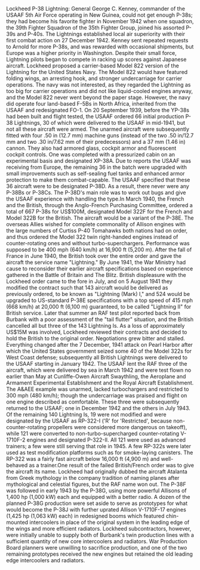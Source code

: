 Lockheed P-38 Lightning: General George C. Kenney, commander of the USAAF 5th Air Force  operating in New Guinea, could not get enough P-38s; they had become his favorite fighter in November 1942 when one squadron, the 39th Fighter Squadron of the 35th Fighter Group, joined his assorted P-39s and P-40s. The Lightnings established local air superiority with their first combat action on 27 December 1942. Kenney sent repeated requests to Arnold for more P-38s, and was rewarded with occasional shipments, but Europe was a higher priority in Washington. Despite their small force, Lightning pilots began to compete in racking up scores against Japanese aircraft. Lockheed proposed a carrier-based Model 822 version of the Lightning for the United States Navy. The Model 822 would have featured folding wings, an arresting hook, and stronger undercarriage for carrier operations. The navy was not interested, as they regarded the Lightning as too big for carrier operations and did not like liquid-cooled engines anyway, and the Model 822 never went beyond the paper stage. However, the navy did operate four land-based F-5Bs in North Africa, inherited from the USAAF and redesignated FO-1. On 20 September 1939, before the YP-38s had been built and flight tested, the USAAF ordered 66 initial production P-38 Lightnings, 30 of which were delivered to the USAAF in mid-1941, but not all these aircraft were armed. The unarmed aircraft were subsequently fitted with four .50 in (12.7 mm) machine guns (instead of the two .50 in/12.7 mm and two .30 in/7.62 mm of their predecessors) and a 37 mm (1.46 in) cannon. They also had armored glass, cockpit armor and fluorescent cockpit controls. One was completed with a pressurized cabin on an experimental basis and designated XP-38A. Due to reports the USAAF was receiving from Europe, the remaining 36 in the batch were upgraded with small improvements such as self-sealing fuel tanks and enhanced armor protection to make them combat-capable. The USAAF specified that these 36 aircraft were to be designated P-38D. As a result, there never were any P-38Bs or P-38Cs. The P-38D's main role was to work out bugs and give the USAAF experience with handling the type.In March 1940, the French and the British, through the Anglo-French Purchasing Committee, ordered a total of 667 P-38s for US$100M, designated Model 322F for the French and Model 322B for the British. The aircraft would be a variant of the P-38E. The overseas Allies wished for complete commonality of Allison engines with the large numbers of Curtiss P-40 Tomahawks both nations had on order, and thus ordered the Model 322 twin right-handed engines instead of counter-rotating ones and without turbo-superchargers. Performance was supposed to be 400 mph (640 km/h) at 16,900 ft (5,200 m). After the fall of France in June 1940, the British took over the entire order and gave the aircraft the service name "Lightning." By June 1941, the War Ministry had cause to reconsider their earlier aircraft specifications based on experience gathered in the Battle of Britain and The Blitz. British displeasure with the Lockheed order came to the fore in July, and on 5 August 1941 they modified the contract such that 143 aircraft would be delivered as previously ordered, to be known as "Lightning (Mark) I," and 524 would be upgraded to US-standard P-38E specifications with a top speed of 415 mph (668 km/h) at 20,000 ft (6,100 m) guaranteed, to be called "Lightning II" for British service. Later that summer an RAF test pilot reported back from Burbank with a poor assessment of the "tail flutter" situation, and the British cancelled all but three of the 143 Lightning Is. As a loss of approximately US$15M was involved, Lockheed reviewed their contracts and decided to hold the British to the original order. Negotiations grew bitter and stalled. Everything changed after the 7 December, 1941 attack on Pearl Harbor after which the United States government seized some 40 of the Model 322s for West Coast defense; subsequently all British Lightnings were delivered to the USAAF starting in January 1942. The USAAF lent the RAF three of the aircraft, which were delivered by sea in March 1942 and were test flown no earlier than May at Cunliffe-Owen Aircraft Swaythling, the Aeroplane and Armament Experimental Establishment and the Royal Aircraft Establishment. The A&AEE example was unarmed, lacked turbochargers and restricted to 300 mph (480 km/h); though the undercarriage was praised and flight on one engine described as comfortable. These three were subsequently returned to the USAAF; one in December 1942 and the others in July 1943. Of the remaining 140 Lightning Is, 19 were not modified and were designated by the USAAF as RP-322-I ('R' for 'Restricted', because non-counter-rotating propellers were considered more dangerous on takeoff), while 121 were converted to non-turbo-supercharged counter-rotating V-1710F-2 engines and designated P-322-II. All 121 were used as advanced trainers; a few were still serving that role in 1945. A few RP-322s were later used as test modification platforms such as for smoke-laying canisters. The RP-322 was a fairly fast aircraft below 16,000 ft (4,900 m) and well-behaved as a trainer.One result of the failed British/French order was to give the aircraft its name. Lockheed had originally dubbed the aircraft Atalanta from Greek mythology in the company tradition of naming planes after mythological and celestial figures, but the RAF name won out. The P-38F was followed in early 1943 by the P-38G, using more powerful Allisons of 1,400 hp (1,000 kW) each and equipped with a better radio. A dozen of the planned P-38G production were set aside to serve as prototypes for what would become the P-38J with further uprated Allison V-1710F-17 engines (1,425 hp (1,063 kW) each) in redesigned booms which featured chin-mounted intercoolers in place of the original system in the leading edge of the wings and more efficient radiators. Lockheed subcontractors, however, were initially unable to supply both of Burbank's twin production lines with a sufficient quantity of new core intercoolers and radiators. War Production Board planners were unwilling to sacrifice production, and one of the two remaining prototypes received the new engines but retained the old leading edge intercoolers and radiators.
